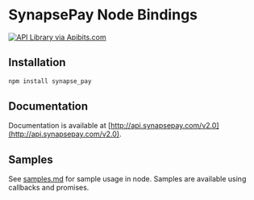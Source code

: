# SynapsePay Node Bindings

[![API Library via Apibits.com](http://apibits.com/assets/images/apibits-badge.png)](http://apibits.com)


## Installation


```bash
npm install synapse_pay
```

## Documentation

Documentation is available at [http://api.synapsepay.com/v2.0](http://api.synapsepay.com/v2.0).


## Samples

See [samples.md](https://github.com/synapsepayments/synapse_pay-node/tree/master/samples) for sample usage in node. Samples are available using callbacks and promises.

